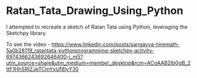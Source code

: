 # Ratan_Tata_Drawing_Using_Python
I attempted to recreate a sketch of Ratan Tata using Python, leveraging the Sketchpy library.

To see the video - https://www.linkedin.com/posts/sangayya-hiremath-5a0b28119_ratantata-pythonprogramming-sketchpy-activity-6974366243692646400-j_m5?utm_source=share&utm_medium=member_desktop&rcm=ACoAAB2Ib0gB_2ttF1HhSRIZJeTCmYxUf8IyY30
